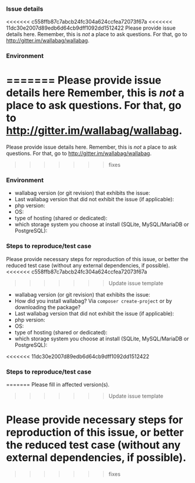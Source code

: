 ### Issue details

<<<<<<< c558ffb87c7abcb24fc304a624ccfea72073f67a
<<<<<<< 11dc30e2007d89edb6d64cb9dff1092dd1512422
Please provide issue details here.
Remember, this is _not_ a place to ask questions. For that, go to http://gitter.im/wallabag/wallabag.

### Environment
=======
Please provide issue details here Remember, this is _not_ a place to ask questions. For that, go to http://gitter.im/wallabag/wallabag.
=======
Please provide issue details here.
Remember, this is _not_ a place to ask questions. For that, go to http://gitter.im/wallabag/wallabag.
>>>>>>> fixes

### Environment

* wallabag version (or git revision) that exhibits the issue:
* Last wallabag version that did not exhibit the issue (if applicable):
* php version:
* OS:
* type of hosting (shared or dedicated):
* which storage system you choose at install (SQLite, MySQL/MariaDB or PostgreSQL):

### Steps to reproduce/test case

Please provide necessary steps for reproduction of this issue, or better the
reduced test case (without any external dependencies, if possible).
<<<<<<< c558ffb87c7abcb24fc304a624ccfea72073f67a
>>>>>>> Update issue template

* wallabag version (or git revision) that exhibits the issue:
* How did you install wallabag? Via `composer create-project` or by downloading the package?
* Last wallabag version that did not exhibit the issue (if applicable):
* php version:
* OS:
* type of hosting (shared or dedicated):
* which storage system you choose at install (SQLite, MySQL/MariaDB or PostgreSQL):

<<<<<<< 11dc30e2007d89edb6d64cb9dff1092dd1512422
### Steps to reproduce/test case
=======
Please fill in affected version(s).
>>>>>>> Update issue template

Please provide necessary steps for reproduction of this issue, or better the
reduced test case (without any external dependencies, if possible).
=======
>>>>>>> fixes
